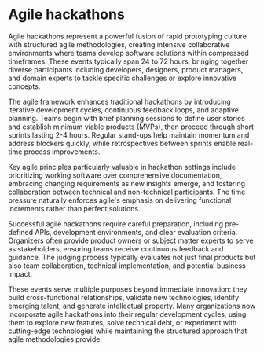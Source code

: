 # Agile hackathons

Agile hackathons represent a powerful fusion of rapid prototyping culture with structured agile methodologies, creating intensive collaborative environments where teams develop software solutions within compressed timeframes. These events typically span 24 to 72 hours, bringing together diverse participants including developers, designers, product managers, and domain experts to tackle specific challenges or explore innovative concepts.

The agile framework enhances traditional hackathons by introducing iterative development cycles, continuous feedback loops, and adaptive planning. Teams begin with brief planning sessions to define user stories and establish minimum viable products (MVPs), then proceed through short sprints lasting 2-4 hours. Regular stand-ups help maintain momentum and address blockers quickly, while retrospectives between sprints enable real-time process improvements.

Key agile principles particularly valuable in hackathon settings include prioritizing working software over comprehensive documentation, embracing changing requirements as new insights emerge, and fostering collaboration between technical and non-technical participants. The time pressure naturally enforces agile's emphasis on delivering functional increments rather than perfect solutions.

Successful agile hackathons require careful preparation, including pre-defined APIs, development environments, and clear evaluation criteria. Organizers often provide product owners or subject matter experts to serve as stakeholders, ensuring teams receive continuous feedback and guidance. The judging process typically evaluates not just final products but also team collaboration, technical implementation, and potential business impact.

These events serve multiple purposes beyond immediate innovation: they build cross-functional relationships, validate new technologies, identify emerging talent, and generate intellectual property. Many organizations now incorporate agile hackathons into their regular development cycles, using them to explore new features, solve technical debt, or experiment with cutting-edge technologies while maintaining the structured approach that agile methodologies provide.
